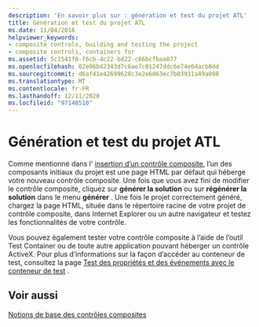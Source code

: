 ```yaml
---
description: 'En savoir plus sur : génération et test du projet ATL'
title: Génération et test du projet ATL
ms.date: 11/04/2016
helpviewer_keywords:
- composite controls, building and testing the project
- composite controls, containers for
ms.assetid: 5c1541f8-f6cb-4c22-bd22-c66bcfbaa077
ms.openlocfilehash: 02e06b42343d7c6ae7c01247ddc6e74e64acb8dd
ms.sourcegitcommit: d6af41e42699628c3e2e6063ec7b03931a49a098
ms.translationtype: MT
ms.contentlocale: fr-FR
ms.lasthandoff: 12/11/2020
ms.locfileid: "97148510"
---
```

# <a name="building-and-testing-the-atl-project"></a>Génération et test du projet ATL

Comme mentionné dans l' [insertion d’un contrôle composite](../atl/inserting-a-composite-control.md), l’un des composants initiaux du projet est une page HTML par défaut qui héberge votre nouveau contrôle composite. Une fois que vous avez fini de modifier le contrôle composite, cliquez sur **générer la solution** ou sur **régénérer la solution** dans le menu **générer** . Une fois le projet correctement généré, chargez la page HTML, située dans le répertoire racine de votre projet de contrôle composite, dans Internet Explorer ou un autre navigateur et testez les fonctionnalités de votre contrôle.

Vous pouvez également tester votre contrôle composite à l’aide de l’outil Test Container ou de toute autre application pouvant héberger un contrôle ActiveX. Pour plus d’informations sur la façon d’accéder au conteneur de test, consultez la page [Test des propriétés et des événements avec le conteneur de test](../mfc/testing-properties-and-events-with-test-container.md) .

## <a name="see-also"></a>Voir aussi

[Notions de base des contrôles composites](../atl/atl-composite-control-fundamentals.md)
